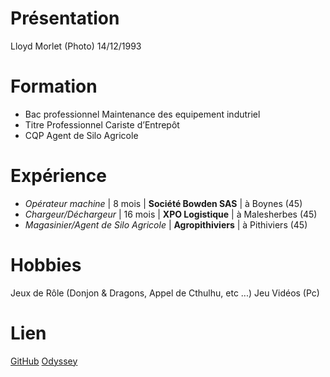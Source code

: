 # Présentation
Lloyd Morlet    (Photo)
14/12/1993

# Formation
- Bac professionnel Maintenance des equipement indutriel
- Titre Professionnel Cariste d’Entrepôt
- CQP Agent de Silo Agricole 

# Expérience
- *Opérateur machine* | 8 mois | **Société Bowden SAS** | à Boynes (45)
- *Chargeur/Déchargeur* | 16 mois | **XPO Logistique** | à Malesherbes (45)
- *Magasinier/Agent de Silo Agricole* | **Agropithiviers** | à Pithiviers (45)


# Hobbies
Jeux de Rôle (Donjon & Dragons, Appel de Cthulhu, etc ...)
Jeu Vidéos (Pc)

# Lien
[GitHub](https://github.com/Kerrath)
[Odyssey](https://odyssey.wildcodeschool.com/profiles/87628)
